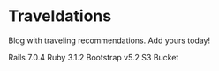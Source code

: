 # Traveldations

Blog with traveling recommendations. Add yours today!

Rails 7.0.4
Ruby 3.1.2
Bootstrap v5.2
S3 Bucket
